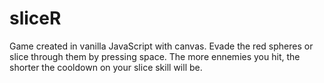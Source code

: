 # sliceR
Game created in vanilla JavaScript with canvas. Evade the red spheres or slice through them by pressing space. The more ennemies you hit, the shorter the cooldown on your slice skill will be.
